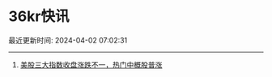 # 36kr快讯

最近更新时间: 2024-04-02 07:02:31

--- 
1. [美股三大指数收盘涨跌不一，热门中概股普涨](https://www.36kr.com/newsflashes/2715485149935495) 
